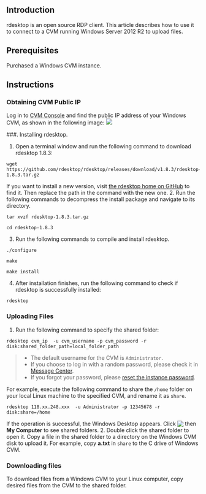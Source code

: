 ## Introduction
rdesktop is an open source RDP client. This article describes how to use it to connect to a CVM running Windows Server 2012 R2 to upload files.

## Prerequisites
Purchased a Windows CVM instance.

## Instructions
### Obtaining CVM Public IP
Log in to [CVM Console](https://console.cloud.tencent.com/cvm/index) and find the public IP address of your Windows CVM, as shown in the following image:
![](https://main.qcloudimg.com/raw/59ce52615c467ad80bc4220425bf2b80.png)



###. Installing rdesktop.
1. Open a terminal window and run the following command to download rdesktop 1.8.3:
```
wget https://github.com/rdesktop/rdesktop/releases/download/v1.8.3/rdesktop-1.8.3.tar.gz
```
If you want to install a new version, visit [the rdesktop home on GitHub](https://github.com/rdesktop/rdesktop/releases) to find it. Then replace the path in the command with the new one.
2. Run the following commands to decompress the install package and navigate to its directory.
```
tar xvzf rdesktop-1.8.3.tar.gz
```
```
cd rdesktop-1.8.3
```
3. Run the following commands to compile and install rdesktop.
```
./configure 
```
```
make
```
```
make install
```
4. After installation finishes, run the following command to check if rdesktop is successfully installed:
```
rdesktop
```

### Uploading Files
1. Run the following command to specify the shared folder:
```
rdesktop cvm_ip  -u cvm_username -p cvm_password -r disk:shared_folder_path=local_folder_path
```
>
>- The default username for the CVM is `Administrator`.
>- If you choose to log in with a random password, please check it in [Message Center](https://console.cloud.tencent.com/message).
>- If you forgot your password, please [reset the instance password](http://intl.cloud.tencent.com/document/product/213/16566).
>
For example, execute the following command to share the `/home` folder on your local Linux machine to the specified CVM, and rename it as `share`.
```
rdesktop 118.xx.248.xxx  -u Administrator -p 12345678 -r disk:share=/home
```
If the operation is successful, the Windows Desktop appears.
Click <img src="https://main.qcloudimg.com/raw/87d894e564b7e837d9f478298cf2e292.png" style="margin:-3px 0px"> then **My Computer** to see shared folders.
2. Double click the shared folder to open it. Copy a file in the shared folder to a directory on the Windows CVM disk to upload it.
For example, copy **a.txt** in `share` to the C drive of Windows CVM.

### Downloading files
To download files from a Windows CVM to your Linux computer, copy desired files from the CVM to the shared folder.
